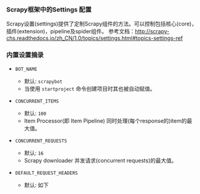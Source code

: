 ### Scrapy框架中的Settings 配置

Scrapy设置(settings)提供了定制Scrapy组件的方法。可以控制包括核心(core)，插件(extension)，pipeline及spider组件。
参考文档：http://scrapy-chs.readthedocs.io/zh_CN/1.0/topics/settings.html#topics-settings-ref

### 内置设置摘录

- `BOT_NAME`
    * 默认: `scrapybot`
    * 当使用 `startproject` 命令创建项目时其也被自动赋值。

- `CONCURRENT_ITEMS`
    * 默认: `100`
    * Item Processor(即 Item Pipeline) 同时处理(每个response的)item的最大值。

- `CONCURRENT_REQUESTS`
    * 默认: `16`
    * Scrapy downloader 并发请求(concurrent requests)的最大值。

- `DEFAULT_REQUEST_HEADERS`
    * 默认: 如下
    